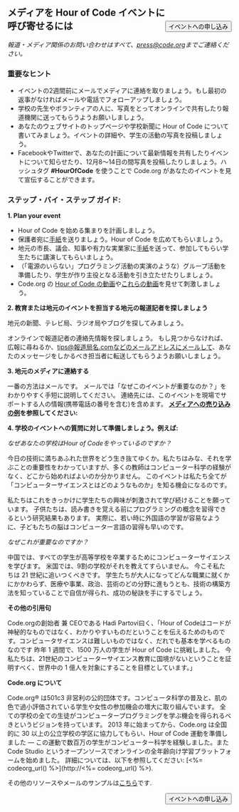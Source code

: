 

[<button style="float: right; margin-top: 50px">イベントへの申し込み</button>](/#join)

## メディアを Hour of Code イベントに呼び寄せるには

*報道・メディア関係のお問い合わせはすべて、<press@code.org>までご連絡ください。*

### 重要なヒント

  * イベントの2週間前にメールでメディアに連絡を取りましょう。もし最初の返事がなければメールや電話でフォローアップしましょう。
  * 学校の先生やボランティアの人に、写真をとってオンラインで共有したり報道機関に送ってもらうようお願いしましょう。
  * あなたのウェブサイトのトップページや学校新聞に Hour of Code について書いてみましょう。イベントの詳細や、学生の活動の写真を投稿しましょう。
  * FacebookやTwitterで、あなたの計画について最新情報を共有したりイベントについて知らせたり、12月8～14日の間写真を投稿したりしましょう。ハッシュタグ **#HourOfCode** を使うことで Code.org があなたのイベントを見て宣伝することができます。

### ステップ・バイ・ステップ ガイド:

**1. Plan your event**

  * Hour of Code を始める集まりを計画しましょう。
  * 保護者宛に[手紙](<%= hoc_uri('/resources/#sample-emails') %>)を送りましょう。Hour of Code を広めてもらいましょう。
  * 地元の市長、議会、知事や有力な実業家に[手紙](<%= hoc_uri('/resources/#sample-emails') %>)を送って、参加してもらい学生たちに講演してもらいましょう。
  * （「電源のいらない」プログラミング活動の実演のような）グループ活動を準備したり、学生が作り主役となる活動を引き立たせたりしましょう。
  * Code.org の [Hour of Code の動画](<%= hoc_uri('/') %>)や[これらの動画](<%= hoc_uri('/resources#videos') %>)を見せて刺激しましょう。

**2. 教育または地元のイベントを担当する地元の報道記者を探しましょう**

地元の新聞、テレビ局、ラジオ局やブログを探してみましょう。

オンラインで報道記者の連絡先情報を探しましょう。 もし見つからなければ、広報に尋ねるか、tips@報道局名.comなどのメールアドレスにメールして、あなたのメッセージをしかるべき担当者に転送してもらうようお願いしましょう。

**3. 地元のメディアに連絡する**

一番の方法はメールです。 メールでは「なぜこのイベントが重要なのか？」をわかりやすく手短に説明してください。 連絡先には、このイベントを現場でサポートする人の情報(携帯電話の番号を含む)を含めます。 **[メディアへの売り込みの例](<%= hoc_uri('/resources#sample-emails') %>)を参照してください:**

**4. 学校のイベントへの質問に対して準備しましょう。例えば:**

*なぜあなたの学校はHour of Codeをやっているのですか？*

今日の技術に満ちあふれた世界をどう生き抜てゆくか。私たちはみな、それを学ぶことの重要性をわかっていますが、多くの教師はコンピューター科学の経験がなく、どこから始めればよいのか分かりません。 このイベントは私たち全てが「コンピューターサイエンスとはどのようなものか」を知る機会になるのです。

私たちはこれをきっかけに学生たちの興味が刺激されて学び続けることを願っています。 子供たちは、読み書きを覚える前にプログラミングの概念を習得できるという研究結果もあります。 実際に、若い時に外国語の学習が容易なように、子どもたちの脳はコンピューター言語の習得も早いのです。

*なぜこれが重要なのですか？*

中国では、すべての学生が高等学校を卒業するためにコンピューターサイエンスを学びます。 米国では、9割の学校がそれを教えてすらいません。 今こそ私たちは 21 世紀に追いつくべきです。 学生たちが大人になってどんな職業に就くかにかかわらず、医療や事業、政治、芸術のどの分野に進もうとも、技術の構築方法を知っていることで自信が得られ、成功の秘訣を手にするでしょう。

**その他の引用句**

Code.orgの創始者 兼 CEOである Hadi Partovi曰く、「Hour of Codeはコードが神秘的なものではなく、わかりやすいものだということを伝えるためのものです。コンピュータサイエンスは難しいものではなく、だれでも基本を学べるものなのです 昨年 1 週間で、1500 万人の学生が Hour of Code に挑戦しました。 今私たちは、21世紀のコンピューターサイエンス教育に国境がないということを証明すべく、世界中の 1 億人を対象にすることを目標としています。」

**Code.org について**

Code.org® は501c3 非営利の公的団体です。コンピュータ科学の普及と、肌の色で過小評価されている学生や女性の参加機会の増大に取り組んでいます。 全ての学校の全ての生徒がコンピュータープログラミングを学ぶ機会を得られるべきというビジョンを持っています。 2013 年に始まってから、Code.org は全国的に 30 以上の公立学校の学区に協力してもらい、Hour of Code 運動を準備しました — この運動で数百万の学生がコンピューター科学を経験しました。また Code Studio というオープンソースでオンラインの全年齢向け学習プラットフォームを始めました。 詳細については、以下を参照してください: [<%= codeorg_url() %>](http://<%= codeorg_url() %>).

  
その他のリソースやメールのサンプルは[こちら](<%= hoc_uri('/resources') %>)です.

<a style="display: block" href="/#join"><button style="float: right;">イベントへの申し込み</button></a>